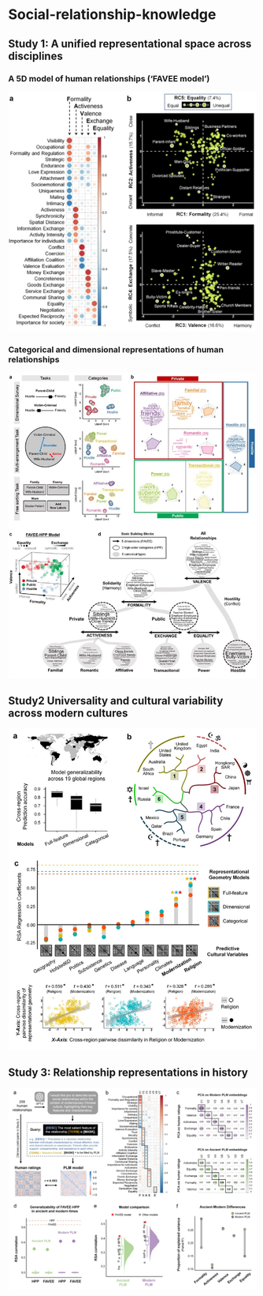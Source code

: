 # Social-relationship-knowledge
## **Study 1: A unified representational space across disciplines**

### **A 5D model of human relationships (‘FAVEE model’)**

<img src="graph/Study1_favee_model.jpg" alt="Study1">

### **Categorical and dimensional representations of human relationships**

<img src="graph/Study1_categorical_model.jpg" alt="Study1">

## **Study2 Universality and cultural variability across modern cultures**

<img src="graph/Study2.jpg" alt="Study2">



## **Study 3: Relationship representations in history**
<img src="graph/Study3.jpg" alt="Study3">
